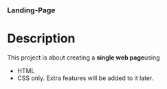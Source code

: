 ### Landing-Page

 # Description
 This project is about creating a **single web page**using
 - HTML
 - CSS
 only. 
 Extra features will be added to it later.
